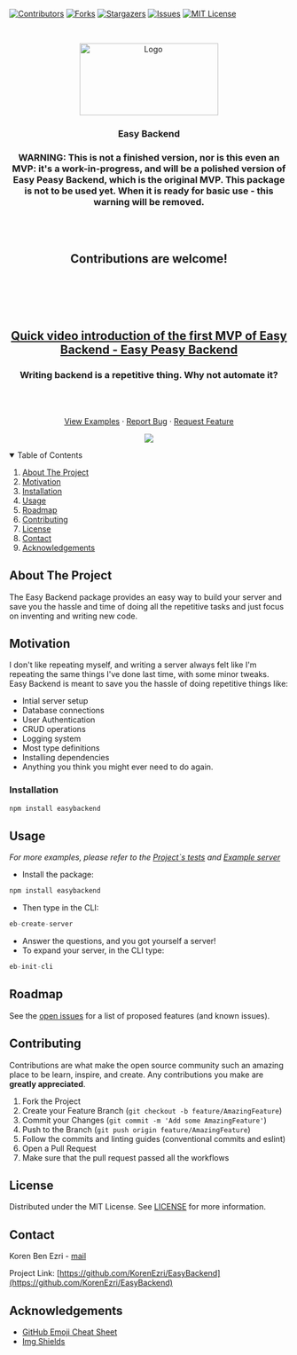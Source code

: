 [![Contributors][contributors-shield]][contributors-url]
[![Forks][forks-shield]][forks-url]
[![Stargazers][stars-shield]][stars-url]
[![Issues][issues-shield]][issues-url]
[![MIT License][license-shield]][license-url]

<br />
<p align="center">
  <a href="https://github.com/KorenEzri/EasyBackend">
    <img src="https://github.com/KorenEzri/EasyBackend/blob/main/logo2.png?raw=true" alt="Logo" width="250" height="130">
  </a>

  <h3 align="center">Easy Backend</h3>

  <h3 align="center">WARNING: This is not a finished version, nor is this even an MVP: it's a work-in-progress, and will be a polished version of Easy Peasy Backend, which is the original MVP. This package is not to be used yet. When it is ready for basic use - this warning will be removed.</h2>
      <br />
    <br />
    <h2 align="center">Contributions are welcome!</h2>
        <br />
    <br />
        <br />
    <br />
  <p align="center">
    <h2 align="center"><a href="https://www.youtube.com/watch?v=LQ17fIU51cQ&t=114s">Quick video introduction of the first MVP of Easy Backend - Easy Peasy Backend</a></h2>
    <h3 align="center">Writing backend is a repetitive thing. Why not automate it?</h3>
    <br />
    <br />
    <p align="center">
    <a href="https://github.com/KorenEzri/EasyBackend/blob/master/__tests__/middleware.test.ts">View Examples</a>
    ·
    <a href="https://github.com/KorenEzri/EasyBackend/issues">Report Bug</a>
    ·
    <a href="https://github.com/KorenEzri/EasyBackend/issues">Request Feature</a>
  </p>
  </p>
</p>
<p align="center">
  <img src="https://github.com/KorenEzri/EasyBackend/blob/main/logo.PNG?raw=true"/>
</p>

<details open="open">
  <summary>Table of Contents</summary>
  <ol>
    <li>
      <a href="#about-the-project">About The Project</a>
    </li>
      <li>
      <a href="#motivation">Motivation</a>
    </li>
    <li><a href="#installation">Installation</a></li>
    <li><a href="#usage">Usage</a></li>
    <li><a href="#roadmap">Roadmap</a></li>
    <li><a href="#contributing">Contributing</a></li>
    <li><a href="#license">License</a></li>
    <li><a href="#contact">Contact</a></li>
    <li><a href="#acknowledgements">Acknowledgements</a></li>
    
  </ol>
</details>

## About The Project

The Easy Backend package provides an easy way to build your server and save you the hassle and time of doing all the repetitive tasks and just focus on inventing and writing new code.


## Motivation

I don't like repeating myself, and writing a server always felt like I'm repeating the same things I've done last time, with some minor tweaks.
Easy Backend is meant to save you the hassle of doing repetitive things like:

* Intial server setup
* Database connections
* User Authentication
* CRUD operations
* Logging system
* Most type definitions 
* Installing dependencies
* Anything you think you might ever need to do again.

### Installation

```sh
npm install easybackend
```

## Usage

_For more examples, please refer to the [Project`s tests](https://github.com/KorenEzri/EasyBackend/blob/master/__tests__/middleware.test.ts) and [Example server](https://github.com/ShaharEli/requestFieldsSelector/blob/master/example)_

- Install the package: 

```js
npm install easybackend
```

- Then type in the CLI:

```js
eb-create-server
```

- Answer the questions, and you got yourself a server!
- To expand your server, in the CLI type:

```js
eb-init-cli
```

## Roadmap

See the [open issues](https://github.com/KorenEzri/EasyBackend/issues) for a list of proposed features (and known issues).

<!-- CONTRIBUTING -->

## Contributing

Contributions are what make the open source community such an amazing place to be learn, inspire, and create. Any contributions you make are **greatly appreciated**.

1. Fork the Project
2. Create your Feature Branch (`git checkout -b feature/AmazingFeature`)
3. Commit your Changes (`git commit -m 'Add some AmazingFeature'`)
4. Push to the Branch (`git push origin feature/AmazingFeature`)
5. Follow the commits and linting guides (conventional commits and eslint)
6. Open a Pull Request
7. Make sure that the pull request passed all the workflows

## License

Distributed under the MIT License. See [LICENSE](https://github.com/othneildrew/Best-README-Template/blob/master/LICENSE.txt) for more information.

<!-- CONTACT -->

## Contact

Koren Ben Ezri - [mail](korencrimson@gmail.com)

Project Link: [https://github.com/KorenEzri/EasyBackend](https://github.com/KorenEzri/EasyBackend)

<!-- ACKNOWLEDGEMENTS -->

## Acknowledgements

- [GitHub Emoji Cheat Sheet](https://www.webpagefx.com/tools/emoji-cheat-sheet)
- [Img Shields](https://shields.io)

[contributors-shield]: https://img.shields.io/github/contributors/KorenEzri/EasyBackend.svg?style=for-the-badge
[contributors-url]: https://github.com/KorenEzri/EasyBackend/graphs/contributors
[forks-shield]: https://img.shields.io/github/forks/KorenEzri/EasyBackend.svg?style=for-the-badge
[forks-url]: https://github.com/KorenEzri/EasyBackend/network/members
[stars-shield]: https://img.shields.io/github/stars/KorenEzri/EasyBackend.svg?style=for-the-badge
[stars-url]: https://github.com/KorenEzri/EasyBackend/stargazers
[issues-shield]: https://img.shields.io/github/issues/KorenEzri/EasyBackend.svg?style=for-the-badge
[issues-url]: https://github.com/KorenEzri/EasyBackend/issues
[license-shield]: https://img.shields.io/github/license/othneildrew/Best-README-Template.svg?style=for-the-badge
[license-url]: https://github.com/othneildrew/Best-README-Template/blob/master/LICENSE.txt
